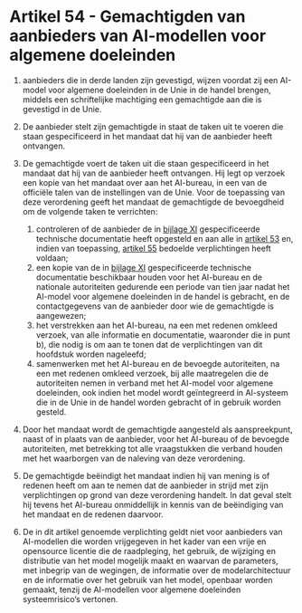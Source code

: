# Artikel 54 - Gemachtigden van aanbieders van AI-modellen voor algemene doeleinden

1. aanbieders die in derde landen zijn gevestigd, wijzen voordat zij een AI-model voor algemene doeleinden in de Unie in de handel brengen, middels een schriftelijke machtiging een gemachtigde aan die is gevestigd in de Unie.

2. De aanbieder stelt zijn gemachtigde in staat de taken uit te voeren die staan gespecificeerd in het mandaat dat hij van de aanbieder heeft ontvangen.

3. De gemachtigde voert de taken uit die staan gespecificeerd in het mandaat dat hij van de aanbieder heeft ontvangen. Hij legt op verzoek een kopie van het mandaat over aan het AI-bureau, in een van de officiële talen van de instellingen van de Unie. Voor de toepassing van deze verordening geeft het mandaat de gemachtigde de bevoegdheid om de volgende taken te verrichten:

      1. controleren of de aanbieder de in [bijlage XI](../../../bijlagen/b11.md) gespecificeerde technische documentatie heeft opgesteld en aan alle in [artikel 53](a53.md) en, indien van toepassing, [artikel 55](../afdeling-3/a55.md) bedoelde verplichtingen heeft voldaan;
      2. een kopie van de in [bijlage XI](../../../bijlagen/b11.md) gespecificeerde technische documentatie beschikbaar houden voor het AI-bureau en de nationale autoriteiten gedurende een periode van tien jaar nadat het AI-model voor algemene doeleinden in de handel is gebracht, en de contactgegevens van de aanbieder door wie de gemachtigde is aangewezen;
      3. het verstrekken aan het AI-bureau, na een met redenen omkleed verzoek, van alle informatie en documentatie, waaronder die in punt b), die nodig is om aan te tonen dat de verplichtingen van dit hoofdstuk worden nageleefd;
      4. samenwerken met het AI-bureau en de bevoegde autoriteiten, na een met redenen omkleed verzoek, bij alle maatregelen die de autoriteiten nemen in verband met het AI-model voor algemene doeleinden, ook indien het model wordt geïntegreerd in AI-systeem die in de Unie in de handel worden gebracht of in gebruik worden gesteld.

4. Door het mandaat wordt de gemachtigde aangesteld als aanspreekpunt, naast of in plaats van de aanbieder, voor het AI-bureau of de bevoegde autoriteiten, met betrekking tot alle vraagstukken die verband houden met het waarborgen van de naleving van deze verordening.

5. De gemachtigde beëindigt het mandaat indien hij van mening is of redenen heeft om aan te nemen dat de aanbieder in strijd met zijn verplichtingen op grond van deze verordening handelt. In dat geval stelt hij tevens het AI-bureau onmiddellijk in kennis van de beëindiging van het mandaat en de redenen daarvoor.

6. De in dit artikel genoemde verplichting geldt niet voor aanbieders van AI-modellen die worden vrijgegeven in het kader van een vrije en opensource licentie die de raadpleging, het gebruik, de wijziging en distributie van het model mogelijk maakt en waarvan de parameters, met inbegrip van de wegingen, de informatie over de modelarchitectuur en de informatie over het gebruik van het model, openbaar worden gemaakt, tenzij de AI-modellen voor algemene doeleinden systeemrisico’s vertonen.